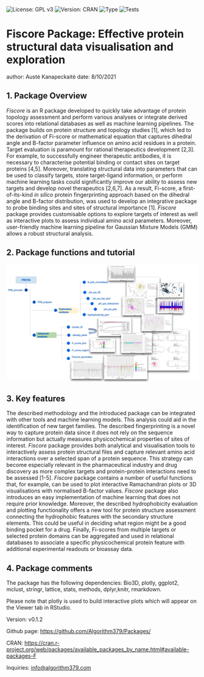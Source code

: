 ![License: GPL v3](https://img.shields.io/badge/License-GPLv3-blue.svg)
![Version: CRAN](https://img.shields.io/cran/v/Fiscore?style=plastic)
![Type](https://img.shields.io/badge/pharma%20-research-brightgreen)
![Tests](https://img.shields.io/badge/R--CMD--check%20-Pass-green)

# Fiscore Package: Effective protein structural data visualisation and exploration


author: Austė Kanapeckaitė
date: 8/10/2021


## 1. Package Overview

*Fiscore* is an R package developed to quickly take advantage of protein topology assessment and perform various analyses or integrate derived scores into relational databases as well as machine learning pipelines. The package builds on protein structure and topology studies [1]⁠,⁠ which led to the derivation of Fi-score or mathematical equation that captures dihedral angle and B-factor parameter influence on amino acid residues in a protein.
Target evaluation is paramount for rational therapeutics development [2,3]⁠. For example, to successfully engineer therapeutic antibodies, it is necessary to characterise potential binding or contact sites on target proteins [4,5]⁠. Moreover, translating structural data into parameters that can be used to classify targets, store target-ligand information, or perform machine learning tasks could significantly improve our ability to assess new targets and develop novel therapeutics [2,6,7]⁠. As a result, Fi-score, a first-of-its-kind *in silico* protein fingerprinting approach based on the dihedral angle and B-factor distribution, was used to develop an integrative package to probe binding sites and sites of structural importance [1]⁠. 
*Fiscore* package provides customisable options to explore targets of interest as well as interactive plots to assess individual amino acid parameters. Moreover, user-friendly machine learning pipeline for Gaussian Mixture Models (GMM) allows a robust structural analysis. 


## 2. Package functions and tutorial

![**Figure 1**. Schematic representation of package functions and specific analyses. Curved arrow indicates that additional information might be supplied to density plots from the cluster identification function.](Images/Figure_1.jpg)

## 3. Key features

The described methodology and the introduced package can be integrated  with other tools and machine learning models. This analysis could aid in the identification of new target families. The described fingerprinting is a novel way to capture protein data since it does not rely on  the  sequence  information but actually measures physicochemical properties of sites of interest.  *Fiscore* package provides both analytical and visualisation tools to interactively assess protein structural files and  capture relevant amino acid interactions over a selected span of a protein sequence. This strategy can become especially relevant in the pharmaceutical industry and drug discovery as more complex targets and protein-protein interactions need to be assessed [1-5].
*Fiscore* package contains a number of useful functions that, for example, can be used to plot interactive Ramachandran plots or 3D visualisations with normalised B-factor values. *Fiscore* package also introduces an easy implementation of machine learning that does not require prior knowledge. Moreover, the described hydrophobicity evaluation and plotting functionality offers a new tool for protein structure assessment connecting the hydrophobic features with the secondary structure elements. This could be useful in deciding what region might be a good binding pocket for a drug. 
Finally, Fi-scores from multiple targets or selected protein domains can be aggregated and used in relational databases to associate a specific physicochemical protein feature with additional experimental readouts or bioassay data.

## 4. Package comments

The package has the following dependencies: Bio3D, plotly, ggplot2, mclust, stringr, lattice, stats, methods, dplyr,knitr, rmarkdown.

Please note that plotly is used to build interactive plots which will appear on the Viewer tab in RStudio.

Version: v0.1.2

Github page: https://github.com/Algorithm379/Packages/

CRAN: https://cran.r-project.org/web/packages/available_packages_by_name.html#available-packages-F

Inquiries: info@algorithm379.com

